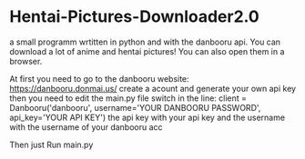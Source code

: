 # Hentai-Pictures-Downloader2.0
a small programm wrtitten in python and with the danbooru api. You can download a lot of anime and hentai pictures! You can also open them in a browser.


At first you need to go to the danbooru website: https://danbooru.donmai.us/ create a acount and generate your own api key then you need to edit the main.py file 
switch in the line: client = Danbooru('danbooru', username='YOUR DANBOORU PASSWORD', api_key='YOUR API KEY') the api key with your api key and the username with the username of your danbooru acc 

Then just Run main.py 

